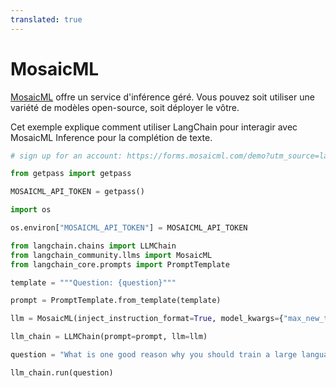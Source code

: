 ```yaml
---
translated: true
---
```


# MosaicML

[MosaicML](https://docs.mosaicml.com/en/latest/inference.html) offre un service d'inférence géré. Vous pouvez soit utiliser une variété de modèles open-source, soit déployer le vôtre.

Cet exemple explique comment utiliser LangChain pour interagir avec MosaicML Inference pour la complétion de texte.

```python
# sign up for an account: https://forms.mosaicml.com/demo?utm_source=langchain

from getpass import getpass

MOSAICML_API_TOKEN = getpass()
```

```python
import os

os.environ["MOSAICML_API_TOKEN"] = MOSAICML_API_TOKEN
```

```python
from langchain.chains import LLMChain
from langchain_community.llms import MosaicML
from langchain_core.prompts import PromptTemplate
```

```python
template = """Question: {question}"""

prompt = PromptTemplate.from_template(template)
```

```python
llm = MosaicML(inject_instruction_format=True, model_kwargs={"max_new_tokens": 128})
```

```python
llm_chain = LLMChain(prompt=prompt, llm=llm)
```

```python
question = "What is one good reason why you should train a large language model on domain specific data?"

llm_chain.run(question)
```
